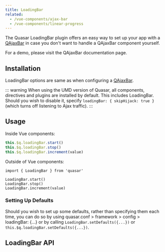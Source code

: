```yaml
---
title: LoadingBar
related:
  - /vue-components/ajax-bar
  - /vue-components/linear-progress
---
```

The Quasar LoadingBar plugin offers an easy way to set up your app with a [QAjaxBar](/vue-components/ajax-bar.html) in case you don't want to handle a QAjaxBar component yourself.

For a demo, please visit the QAjaxBar documentation page.

## Installation
<doc-installation plugins="LoadingBar" :config="{ loadingBar: 'LoadingBar' }" />

LoadingBar options are same as when configuring a [QAjaxBar](/vue-components/ajax-bar).

::: warning
When using the UMD version of Quasar, all components, directives and plugins are installed by default. This includes LoadingBar. Should you wish to disable it, specify `loadingBar: { skipHijack: true }` (which turns off listening to Ajax traffic).
:::

## Usage
Inside Vue components:
```js
this.$q.loadingBar.start()
this.$q.loadingBar.stop()
this.$q.loadingBar.increment(value)
```

Outside of Vue components:
```
import { LoadingBar } from 'quasar'

LoadingBar.start()
LoadingBar.stop()
LoadingBar.increment(value)
```

### Setting Up Defaults

Should you wish to set up some defaults, rather than specifying them each time, you can do so by using quasar.conf > framework > config > loadingBar: {...} or by calling `LoadingBar.setDefaults({...})` or `this.$q.loadingBar.setDefaults({...})`.

## LoadingBar API
<doc-api file="LoadingBar" />
